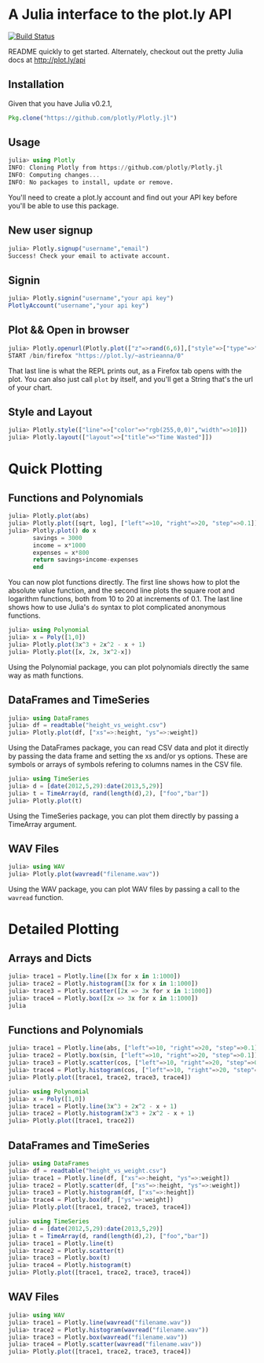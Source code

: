# A Julia interface to the plot.ly API

[![Build Status](https://travis-ci.org/plotly/Plotly-Julia.svg)](https://travis-ci.org/plotly/Plotly-Julia)

README quickly to get started. Alternately, checkout out the pretty Julia docs at http://plot.ly/api

## Installation

Given that you have Julia v0.2.1,

```julia
Pkg.clone("https://github.com/plotly/Plotly.jl")
```

## Usage
```julia
julia> using Plotly
INFO: Cloning Plotly from https://github.com/plotly/Plotly.jl
INFO: Computing changes...
INFO: No packages to install, update or remove.
```

You'll need to create a plot.ly account and find out your API key before you'll be able to use this package.

## New user signup
```julia
julia> Plotly.signup("username","email")
Success! Check your email to activate account.
```

## Signin
```julia
julia> Plotly.signin("username","your api key")
PlotlyAccount("username","your api key")
```

## Plot && Open in browser
```julia
julia> Plotly.openurl(Plotly.plot(["z"=>rand(6,6)],["style"=>["type"=>"heatmap"]]))
START /bin/firefox "https://plot.ly/~astrieanna/0"
```

That last line is what the REPL prints out,
as a Firefox tab opens with the plot.
You can also just call `plot` by itself, and you'll get a String that's the url of your chart.

## Style and Layout
```julia
julia> Plotly.style(["line"=>["color"=>"rgb(255,0,0)","width"=>10]])
julia> Plotly.layout(["layout"=>["title"=>"Time Wasted"]])
```

# Quick Plotting
## Functions and Polynomials
```julia
julia> Plotly.plot(abs)
julia> Plotly.plot([sqrt, log], ["left"=>10, "right"=>20, "step"=>0.1])
julia> Plotly.plot() do x
       savings = 3000
       income = x*1000
       expenses = x*800
       return savings+income-expenses
       end
```

You can now plot functions directly.
The first line shows how to plot the absolute value function, and the second line plots
the square root and logarithm functions, both from 10 to 20 at increments of 0.1.
The last line shows how to use Julia's `do` syntax to plot complicated anonymous functions.

```julia
julia> using Polynomial
julia> x = Poly([1,0])
julia> Plotly.plot(3x^3 + 2x^2 - x + 1)
julia> Plotly.plot([x, 2x, 3x^2-x])
```

Using the Polynomial package, you can plot polynomials directly the same way as math functions.

## DataFrames and TimeSeries
```julia
julia> using DataFrames
julia> df = readtable("height_vs_weight.csv")
julia> Plotly.plot(df, ["xs"=>:height, "ys"=>:weight])
```

Using the DataFrames package, you can read CSV data and plot it directly by passing the data frame and setting the xs and/or ys options. These are symbols or arrays of symbols refering to columns names in the CSV file.

```julia
julia> using TimeSeries
julia> d = [date(2012,5,29):date(2013,5,29)]
julia> t = TimeArray(d, rand(length(d),2), ["foo","bar"])
julia> Plotly.plot(t)
```

Using the TimeSeries package, you can plot them directly by passing a TimeArray argument.

## WAV Files
```julia
julia> using WAV
julia> Plotly.plot(wavread("filename.wav"))
```

Using the WAV package, you can plot WAV files by passing a call to the `wavread` function.

# Detailed Plotting
## Arrays and Dicts
```julia
julia> trace1 = Plotly.line([3x for x in 1:1000])
julia> trace2 = Plotly.histogram([3x for x in 1:1000])
julia> trace3 = Plotly.scatter([2x => 3x for x in 1:1000])
julia> trace4 = Plotly.box([2x => 3x for x in 1:1000])
julia
```

## Functions and Polynomials
```julia
julia> trace1 = Plotly.line(abs, ["left"=>10, "right"=>20, "step"=>0.1])
julia> trace2 = Plotly.box(sin, ["left"=>10, "right"=>20, "step"=>0.1])
julia> trace3 = Plotly.scatter(cos, ["left"=>10, "right"=>20, "step"=>0.1])
julia> trace4 = Plotly.histogram(cos, ["left"=>10, "right"=>20, "step"=>0.1])
julia> Plotly.plot([trace1, trace2, trace3, trace4])

julia> using Polynomial
julia> x = Poly([1,0])
julia> trace1 = Plotly.line(3x^3 + 2x^2 - x + 1)
julia> trace2 = Plotly.histogram(3x^3 + 2x^2 - x + 1)
julia> Plotly.plot([trace1, trace2])
```

## DataFrames and TimeSeries
```julia
julia> using DataFrames
julia> df = readtable("height_vs_weight.csv")
julia> trace1 = Plotly.line(df, ["xs"=>:height, "ys"=>:weight])
julia> trace2 = Plotly.scatter(df, ["xs"=>:height, "ys"=>:weight])
julia> trace3 = Plotly.histogram(df, ["xs"=>:height])
julia> trace4 = Plotly.box(df, ["ys"=>:weight])
julia> Plotly.plot([trace1, trace2, trace3, trace4])

julia> using TimeSeries
julia> d = [date(2012,5,29):date(2013,5,29)]
julia> t = TimeArray(d, rand(length(d),2), ["foo","bar"])
julia> trace1 = Plotly.line(t)
julia> trace2 = Plotly.scatter(t)
julia> trace3 = Plotly.box(t)
julia> trace4 = Plotly.histogram(t)
julia> Plotly.plot([trace1, trace2, trace3, trace4])
```

## WAV Files
```julia
julia> using WAV
julia> trace1 = Plotly.line(wavread("filename.wav"))
julia> trace2 = Plotly.histogram(wavread("filename.wav"))
julia> trace3 = Plotly.box(wavread("filename.wav"))
julia> trace4 = Plotly.scatter(wavread("filename.wav"))
julia> Plotly.plot([trace1, trace2, trace3, trace4])
```
